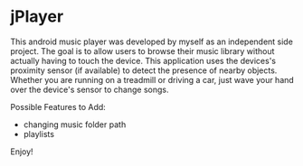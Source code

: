 jPlayer
==================

This android music player was developed by myself as an independent side project.
The goal is to allow users to browse their music library without actually having to touch the device.
This application uses the devices's proximity sensor (if available) to detect the presence of nearby objects.
Whether you are running on a treadmill or driving a car, just wave your hand over the device's sensor to change songs.

Possible Features to Add:
- changing music folder path
- playlists

Enjoy!
